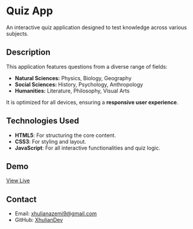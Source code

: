 # Quiz App

An interactive quiz application designed to test knowledge across various subjects.

## Description

This application features questions from a diverse range of fields:
* **Natural Sciences:** Physics, Biology, Geography
* **Social Sciences:** History, Psychology, Anthropology
* **Humanities:** Literature, Philosophy, Visual Arts

It is optimized for all devices, ensuring a **responsive user experience**.

## Technologies Used

* **HTML5**: For structuring the core content.
* **CSS3**: For styling and layout.
* **JavaScript**: For all interactive functionalities and quiz logic.

## Demo

[View Live](https://XhulianDev.github.io/quiz-app/)

## Contact

* Email: [xhulianazemi9@gmail.com](mailto:xhulianazemi9@gmail.com)
* GitHub: [XhulianDev](https://github.com/XhulianDev)